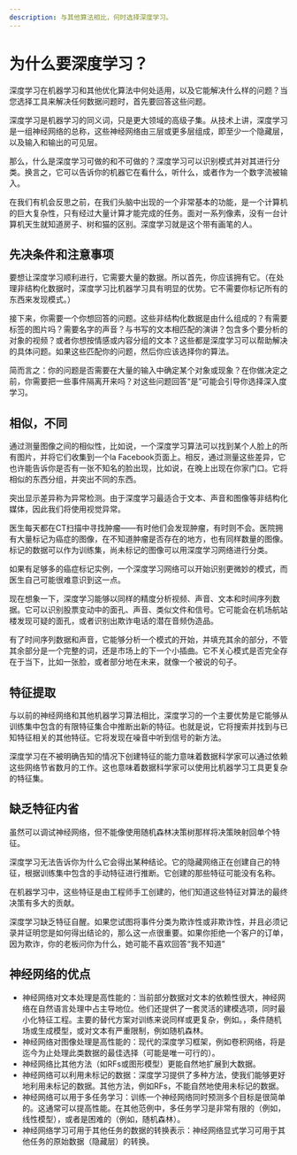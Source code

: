 ```yaml
---
description: 与其他算法相比，何时选择深度学习。
---
```


# 为什么要深度学习？

深度学习在机器学习和其他优化算法中何处适用，以及它能解决什么样的问题？当您选择工具来解决任何数据问题时，首先要回答这些问题。

深度学习是机器学习的同义词，只是更大领域的高级子集。从技术上讲，深度学习是一组神经网络的总称，这些神经网络由三层或更多层组成，即至少一个隐藏层，以及输入和输出的可见层。

那么，什么是深度学习可做的和不可做的？深度学习可以识别模式并对其进行分类。换言之，它可以告诉你的机器它在看什么，听什么，或者作为一个数字流被输入。 

在我们有机会反思之前，在我们头脑中出现的一个非常基本的功能，是一个计算机的巨大复杂性，只有经过大量计算才能完成的任务。面对一系列像素，没有一台计算机天生就知道房子、树和猫的区别。深度学习就是这个带有画笔的人。

## **先决条件和注意事项**

要想让深度学习顺利进行，它需要大量的数据。所以首先，你应该拥有它。（在处理非结构化数据时，深度学习比机器学习具有明显的优势。它不需要你标记所有的东西来发现模式。） 

接下来，你需要一个你想回答的问题。这些非结构化数据是由什么组成的？有需要标签的图片吗？需要名字的声音？与书写的文本相匹配的演讲？包含多个要分析的对象的视频？或者你想按情感或内容分组的文本？这些都是深度学习可以帮助解决的具体问题。如果这些匹配你的问题，然后你应该选择你的算法。 

简而言之：你的问题是否需要在大量的输入中确定某个对象或现象？在你做决定之前，你需要把一些事件隔离开来吗？对这些问题回答“是”可能会引导你选择深入度学习。

## 相似，不同

通过测量图像之间的相似性，比如说，一个深度学习算法可以找到某个人脸上的所有图片，并将它们收集到一个la Facebook页面上。相反，通过测量这些差异，它也许能告诉你是否有一张不知名的脸出现，比如说，在晚上出现在你家门口。它将相似的东西分组，并突出不同的东西。

突出显示差异称为异常检测。由于深度学习最适合于文本、声音和图像等非结构化媒体，因此我们将使用视觉异常。

医生每天都在CT扫描中寻找肿瘤——有时他们会发现肿瘤，有时则不会。医院拥有大量标记为癌症的图像，在不知道肿瘤是否存在的地方，也有同样数量的图像。标记的数据可以作为训练集，尚未标记的图像可以用深度学习网络进行分类。

如果有足够多的癌症标记实例，一个深度学习网络可以开始识别更微妙的模式，而医生自己可能很难意识到这一点。

现在想象一下，深度学习能够以同样的精度分析视频、声音、文本和时间序列数据。它可以识别股票变动中的面孔、声音、类似文件和信号。它可能会在机场航站楼发现可疑的面孔，或者识别出欺诈电话的潜在音频伪造品。

有了时间序列数据和声音，它能够分析一个模式的开始，并填充其余的部分，不管其余部分是一个完整的词，还是市场上的下一个小插曲。它不关心模式是否完全存在于当下，比如一张脸，或者部分地在未来，就像一个被说的句子。

## 特征提取

与以前的神经网络和其他机器学习算法相比，深度学习的一个主要优势是它能够从训练集中包含的有限特征集合中推断出新的特征。也就是说，它将搜索并找到与已知特征相关的其他特征。它将发现在噪音中听到信号的新方法。 

深度学习在不被明确告知的情况下创建特征的能力意味着数据科学家可以通过依赖这些网络节省数月的工作。这也意味着数据科学家可以使用比机器学习工具更复杂的特征集。

## 缺乏特征内省

虽然可以调试神经网络，但不能像使用随机森林决策树那样将决策映射回单个特征。 

深度学习无法告诉你为什么它会得出某种结论。它的隐藏网络正在创建自己的特征，根据训练集中包含的手动特征进行推断。它创建的那些特征可能没有名称。 

在机器学习中，这些特征是由工程师手工创建的，他们知道这些特征对算法的最终决策有多大的贡献。 

深度学习缺乏特征自醒。如果您试图将事件分类为欺诈性或非欺诈性，并且必须记录并证明您是如何得出结论的，那么这一点很重要。如果你拒绝一个客户的订单，因为欺诈，你的老板问你为什么，她可能不喜欢回答“我不知道”

## 神经网络的优点

* 神经网络对文本处理是高性能的：当前部分数据对文本的依赖性很大，神经网络在自然语言处理中占主导地位。他们还提供了一套灵活的建模选项，同时最小化特征工程。主要的替代方案对训练来说同样或更复杂，例如。，条件随机场或生成模型，或对文本有严重限制，例如随机森林。
* 神经网络对图像处理是高性能的：现代的深度学习框架，例如卷积网络，将是迄今为止处理此类数据的最佳选择（可能是唯一可行的）。
* 神经网络比其他方法（如RFs或图形模型）更能自然地扩展到大数据。
* 神经网络可以利用未标记的数据：深度学习提供了多种方法，使我们能够更好地利用未标记的数据。其他方法，例如RFs，不能自然地使用未标记的数据。
* 神经网络可以用于多任务学习：训练一个神经网络同时预测多个目标是很简单的。这通常可以提高性能。在其他范例中，多任务学习是非常有限的（例如，线性模型），或者是困难的（例如，随机森林）。
* 神经网络学习可用于其他任务的数据的转换表示：神经网络显式学习可用于其他任务的原始数据（隐藏层）的转换。

